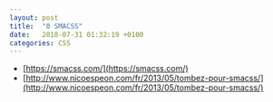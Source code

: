 ```yaml
---
layout: post
title:  "0 SMACSS"
date:   2018-07-31 01:32:19 +0100
categories: CSS
---
```


- [https://smacss.com/](https://smacss.com/)
- [http://www.nicoespeon.com/fr/2013/05/tombez-pour-smacss/](http://www.nicoespeon.com/fr/2013/05/tombez-pour-smacss/)